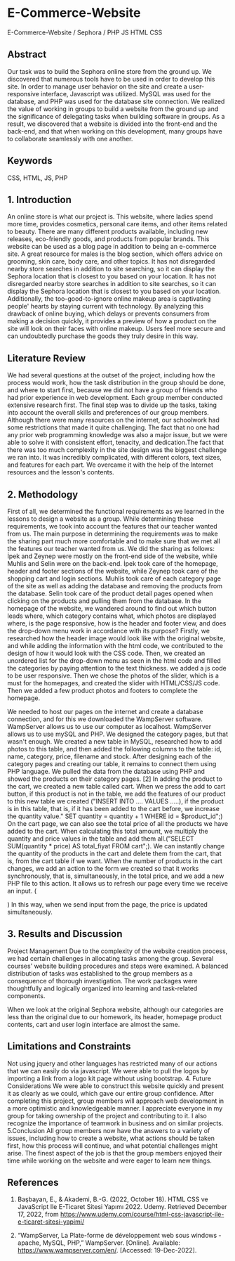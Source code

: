 # E-Commerce-Website
E-Commerce-Website / Sephora / PHP JS HTML CSS

## Abstract
Our task was to build the Sephora online store from the ground up. We discovered that numerous tools have to be used in order to develop this site. In order to manage user behavior on the site and create a user-responsive interface, Javascript was utilized. MySQL was used for the database, and PHP was used for the database site connection. We realized the value of working in groups to build a website from the ground up and the significance of delegating tasks when building software in groups. As a result, we discovered that a website is divided into the front-end and the back-end, and that when working on this development, many groups have   to collaborate seamlessly with one another.
## Keywords
CSS, HTML, JS, PHP
##  1.	Introduction
An online store is what our project is. This website, where ladies spend more time, provides cosmetics, personal care items, and other items related to beauty. There are many different products available, including new releases, eco-friendly goods, and products from popular brands. This website can be used as a blog page in addition to being an e-commerce site. A great resource for males is the blog section, which offers advice on grooming, skin care, body care, and other topics. It has not disregarded nearby store searches in addition to site searching, so it can display the Sephora location that is closest to you based on your location.
It has not disregarded nearby store searches in addition to site searches, so it can display the Sephora location that is closest to you based on your location. Additionally, the too-good-to-ignore online makeup area is captivating people' hearts by staying current with technology. By analyzing this drawback of online buying, which delays or prevents consumers from making a decision quickly, it provides a preview of how a product on the site will look on their faces with online makeup. Users feel more secure and can undoubtedly purchase the goods they truly desire in this way.
## Literature Review
We had several questions at the outset of the project, including how the process would work, how the task distribution in the group should be done, and where to start first, because we did not have a group of friends who had prior experience in web development. Each group member conducted extensive research first. The final step was to divide up the tasks, taking into account the overall skills and preferences of our group members. Although there were many resources on the internet, our schoolwork had some restrictions that made it quite challenging. The fact that no one had any prior web programming knowledge was also a major issue, but we were able to solve it with consistent effort, tenacity, and dedication.The fact that there was too much complexity in the site design was the biggest challenge we ran into. It was incredibly complicated, with different colors, text sizes, and features for each part. We overcame it with the help of the Internet resources and the lesson's contents.
##  2.	Methodology
First of all, we determined the functional requirements as we learned in the lessons to design a website as a group. While determining these requirements, we took into account the features that our teacher wanted from us. The main purpose in determining the requirements was to make the sharing part much more comfortable and to make sure that we met all the features our teacher wanted from us. We did the sharing as follows: İpek and Zeynep were mostly on the front-end side of the website, while Muhlis and Selin were on the back-end. İpek took care of the homepage, header and footer sections of the website, while Zeynep took care of the shopping cart and login sections. Muhlis took care of each category page of the site as well as adding the database and removing the products from the database. Selin took care of the product detail pages opened when clicking on the products and pulling them from the database.
In the homepage of the website, we wandered around to find out which button leads where, which category contains what, which photos are displayed where, is the page responsive, how is the header and footer view, and does the drop-down menu work in accordance with its purpose? Firstly, we researched how the header image would look like with the original website, and while adding the information with the html code, we contributed to the design of how it would look with the CSS code. Then, we created an unordered list for the drop-down menu as seen in the html code and filled the categories by paying attention to the text thickness. we added a js code to be user responsive. Then we chose the photos of the slider, which is a must for the homepages, and created the slider with HTML/CSS/JS code. Then we added a few product photos and footers to complete the homepage. 

We needed to host our pages on the internet and create a database connection, and for this we downloaded the WampServer software. WampServer allows us to use our computer as localhost. WampServer allows us to use mySQL and PHP. We designed the category pages, but that wasn't enough. We created a new table in MySQL, researched how to add photos to this table, and then added the following columns to the table: id, name, category, price, filename and stock. After designing each of the category pages and creating our table, it remains to connect them using PHP language. We pulled the data from the database using PHP and showed the products on their category pages. [2]
In adding the product to the cart, we created a new table called cart. When we press the add to cart button, if this product is not in the table, we add the features of our product to this new table we created ("INSERT INTO .... VALUES .....), if the product is in this table, that is, if it has been added to the cart before, we increase the quantity value." SET quantity = quantity + 1 WHERE id = $product_id";) On the cart page, we can also see the total price of all the products we have added to the cart. When calculating this total amount, we multiply the quantity and price values in the table and add them all.("SELECT SUM(quantity * price) AS total_fiyat FROM cart";). We can instantly change the quantity of the products in the cart and delete them from the cart, that is, from the cart table if we want. When the number of products in the cart changes, we add an action to the form we created so that it works synchronously, that is, simultaneously, in the total price, and we add a new PHP file to this action. It allows us to refresh our page every time we receive an input. (<form class="cart-form" method="POST" action= "/update-product-count.php">) In this way, when we send input from the page, the price is updated simultaneously.

##  3.	Results and Discussion
Project Management
Due to the complexity of the website creation process, we had certain challenges in allocating tasks among the group. Several courses' website building procedures and steps were examined. A balanced distribution of tasks was established to the group members as a consequence of thorough investigation. The work packages were thoughtfully and logically organized into learning and task-related components.
  
When we look at the original Sephora website, although our categories are less than the original due to our homework, its header, homepage product contents, cart and user login interface are almost the same.

## Limitations and Constraints
  Not using jquery and other languages has restricted many of our actions that we can easily do via javascript. We were able to pull the logos by importing a link from a logo kit page without using bootstrap.
4.	Future Considerations
We were able to construct this website quickly and present it as clearly as we could, which gave our entire group confidence. After completing this project, group members will approach web development in a more optimistic and knowledgeable manner. I appreciate everyone in my group for taking ownership of the project and contributing to it. I also recognize the importance of teamwork in business and on similar projects.
      5.Conclusion
All group members now have the answers to a variety of issues, including how to create a website, what actions should be taken first, how this process will continue, and what potential challenges might arise. The finest aspect of the job is that the group members enjoyed their time while working on the website and were eager to learn new things.


##  References 
1.	Başbayan, E., & Akademi, B.-G. (2022, October 18). HTML CSS ve JavaScript Ile E-Ticaret Sitesi Yapımı 2022. Udemy. Retrieved December 17, 2022, from https://www.udemy.com/course/html-css-javascript-ile-e-ticaret-sitesi-yapimi/

2.	“WampServer, La Plate-forme de développement web sous windows - apache, MySQL, PHP,” WampServer. [Online]. Available: https://www.wampserver.com/en/. [Accessed: 19-Dec-2022]. 
